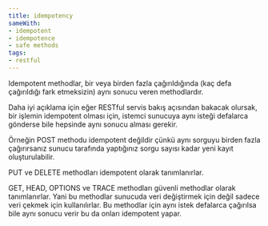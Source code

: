 ```yaml
---
title: idempotency
sameWith:
- idempotent
- idempotence
- safe methods
tags:
- restful
---
```


Idempotent methodlar, bir veya birden fazla çağırıldığında (kaç defa çağırıldığı fark etmeksizin) aynı sonucu veren methodlardır.

Daha iyi açıklama için eğer RESTful servis bakış açısından bakacak olursak, bir işlemin idempotent olması için, istemci sunucuya aynı isteği defalarca gönderse bile hepsinde aynı sonucu alması gerekir.

Örneğin POST methodu idempotent değildir çünkü aynı sorguyu birden fazla çağırırsanız sunucu tarafında yaptığınız sorgu sayısı kadar yeni kayıt oluşturulabilir.

PUT ve DELETE methodları idempotent olarak tanımlanırlar.

GET, HEAD, OPTIONS ve TRACE methodları güvenli methodlar olarak tanımlanırlar. Yani bu methodlar sunucuda veri değiştirmek için değil sadece veri çekmek için kullanılırlar. Bu methodlar için aynı istek defalarca çağırılsa bile aynı sonucu verir bu da onları idempotent yapar.
